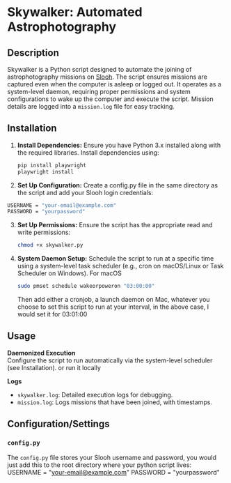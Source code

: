# Skywalker: Automated Astrophotography 

## Description
Skywalker is a Python script designed to automate the joining of astrophotography missions on [Slooh](https://www.slooh.com/). The script ensures missions are captured even when the computer is asleep or logged out. It operates as a system-level daemon, requiring proper permissions and system configurations to wake up the computer and execute the script. Mission details are logged into a `mission.log` file for easy tracking.

## Installation

1. **Install Dependencies:**
   Ensure you have Python 3.x installed along with the required libraries. Install dependencies using:
   ```sh
   pip install playwright
   playwright install
   ```
   
2. **Set Up Configuration:**
   Create a config.py file in the same directory as the script and add your Slooh login credentials:
  ```sh
  USERNAME = "your-email@example.com"
  PASSWORD = "yourpassword"
  ```

3. **Set Up Permissions:**
   Ensure the script has the appropriate read and write permissions:
   ```sh
   chmod +x skywalker.py
   ```
   
4. **System Daemon Setup:**
   Schedule the script to run at a specific time using a system-level task scheduler (e.g., cron on macOS/Linux or Task Scheduler on Windows). For macOS
   ```sh
   sudo pmset schedule wakeorpoweron "03:00:00"
   ```
   Then add either a cronjob, a launch daemon on Mac, whatever you choose to set this script to run at your interval, in the above case, I would set it for 03:01:00

## Usage

**Daemonized Execution**  
Configure the script to run automatically via the system-level scheduler (see Installation). or run it locally

**Logs**  
- `skywalker.log`: Detailed execution logs for debugging.
- `mission.log`: Logs missions that have been joined, with timestamps.

## Configuration/Settings

### `config.py`
The `config.py` file stores your Slooh username and password, you would just add this to the root directory where your python script lives:
USERNAME = "your-email@example.com"
PASSWORD = "yourpassword"


   
